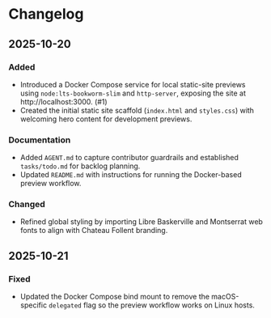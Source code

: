 # Changelog

## 2025-10-20

### Added
- Introduced a Docker Compose service for local static-site previews using `node:lts-bookworm-slim` and `http-server`, exposing the site at http://localhost:3000. (#1)
- Created the initial static site scaffold (`index.html` and `styles.css`) with welcoming hero content for development previews.

### Documentation
- Added `AGENT.md` to capture contributor guardrails and established `tasks/todo.md` for backlog planning.
- Updated `README.md` with instructions for running the Docker-based preview workflow.

### Changed
- Refined global styling by importing Libre Baskerville and Montserrat web fonts to align with Chateau Follent branding.

## 2025-10-21

### Fixed
- Updated the Docker Compose bind mount to remove the macOS-specific `delegated` flag so the preview workflow works on Linux hosts.
